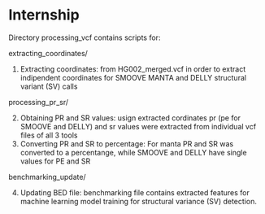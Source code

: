 # Internship

Directory processing_vcf contains scripts for:

extracting_coordinates/

1. Extracting coordinates: from HG002_merged.vcf in order to extract indipendent coordinates for SMOOVE MANTA and DELLY structural variant (SV) calls
   
processing_pr_sr/

2. Obtaining PR and SR values: usign extracted cordinates pr (pe for SMOOVE and DELLY) and sr values were extracted from individual vcf files of all 3 tools
3. Converting PR and SR to percentage: For manta PR and SR was converted to a percentange, while SMOOVE and DELLY have single values for PE and SR

benchmarking_update/

4. Updating BED file: benchmarking file contains extracted features for machine learning model training for structural variance (SV) detection.
